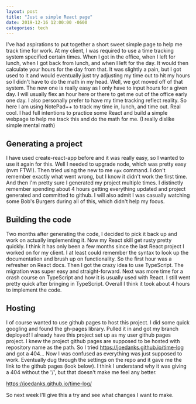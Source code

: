 ```yaml
---
layout: post
title: "Just a simple React page"
date: 2019-12-16 12:00:00 -0600
categories: tech
---
```


I've had aspirations to put together a short sweet simple page to help me track time for work. At my client, I was required to use a time tracking system specified certain times. When I got in the office, when I left for lunch, when I got back from lunch, and when I left for the day. It would then calculate your hours for the day from that. It was slightly a pain, but I got used to it and would eventually just try adjusting my time out to hit my hours so I didn't have to do the math in my head. Well, we got moved off of that system. The new one is really easy as I only have to input hours for a given day. I will usually flex an hour here or there to get me out of the office early one day. I also personally prefer to have my time tracking reflect reality. So here I am using NotePad++ to track my time in, lunch, and time out. Real cool. I had full intentions to practice some React and build a simple webpage to help me track this and do the math for me. (I really dislike simple mental math)

## Generating a project
I have used create-react-app before and it was really easy, so I wanted to use it again for this. Well I needed to upgrade node, which was pretty easy (nvm FTW!). Then tried using the new to me `npx` command. I don't remember exactly what went wrong, but I know it didn't work the first time. And then I'm pretty sure I generated my project multiple times. I distinctly remember spending about 4 hours getting everything updated and project generated and committed to github. I will also admit I was casually watching some Bob's Burgers during all of this, which didn't help my focus.

## Building the code
Two months after generating the code, I decided to pick it back up and work on actually implementing it. Now my React skill get rusty pretty quickly. I think it has only been a few months since the last React project I worked on for my client. I at least could remember the syntax to look up the documentation and brush up on functionality. So the first hour was a refresher on React docs. Then I got the crazy idea to use TypeScript. The migration was super easy and straight-forward. Next was more time for a crash course on TypeScript and how it is usually used with React. I still went pretty quick after bringing in TypeScript. Overall I think it took about 4 hours to implement the code.

## Hosting
I of course wanted to use github pages to host this project. I did some quick googling and found the gh-pages library. Pulled it in and got my branch deployed! I already have this project set up as my user github pages project. I knew the project github pages are supposed to be hosted with repository name as the path. So I tried https://joedanks.github.io/time-log and got a 404... Now I was confused as everything was just supposed to work. Eventually dug through the settings on the repo and it gave me the link to the github pages (look below). I think I understand why it was giving a 404 without the '/', but that doesn't make me feel any better.

https://joedanks.github.io/time-log/

So next week I'll give this a try and see what changes I want to make.